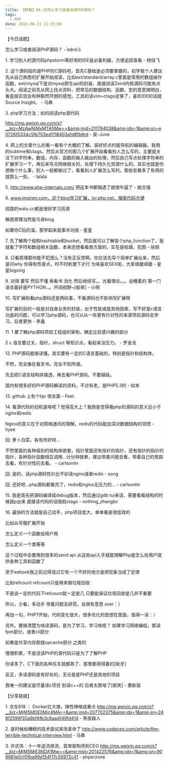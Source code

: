 ```yaml
---
title: 【转载】06-19怎么学习或者阅读PHP源码？
tags:
  - PHP
date: 2015-06-23 21:25:09
---
```


【今日话题】

怎么学习或者阅读PHP源码？ - kdrol.li

1\. 学习别人的源代码phpstorm等好用的IDE是必备利器，方便追踪查看 - 杨恒飞

2\. 这个源码指的是PHP的C源码吧，首先C基础是必须要掌握的，初学我个人建议先从自己熟悉的扩展开始阅读，比如ext/standard/array.c里面是常用的数组操作函数，ext/mysql下是对mysql原生api的封装，直接阅读Zend内核源码可能有点头大。阅读之前先从网上找点资料，把常见的数据结构、函数、宏的意思搞明白，看底层实现会有种豁然开朗的感觉。工具的话vim+ctags足够了，喜欢IDE的话就Source Insight。 - 马犇

3\. php学习方法：如何阅读php源代码

http://mp.weixin.qq.com/s?__biz=MzAwNjMxMTA5Mw==&amp;mid=211794038&amp;idx=1&amp;sn=e0726f5334c5fb703ed1118403a1d8fb#rd - 泉-June

4\. 网上的文章什么的看一看有个大概的了解。装好好点的能导航的编辑器，我用的sublime和ctags，然后从官方的那几个扩展开始看看别人怎么写的，主要就关注下对字符串，数组，内存，函数的输入输出的处理，然后自己写点处理字符串的扩展学习一下，再后来写点网络相关的，处理下持久化资源什么的。其实也就是你想做个什么事，别人一般都做过了，看看别人扩展怎么写的，那些宏看多了有用的就那么一些。 - lalala

5\. http://www.php-internals.com/ 把这本书都搞透了就很牛逼了 - 姚文强

6\. www.imsiren.com，这个blog学习扩展，lxr.php.net，搜索代码方便

挖路的walu.cc都是很好学习资源

解惑原理当然是鸟哥blog

如果你C玩的溜，那学起来就事半功倍 - 星星

7\. 先了解两个结构hashtable和bucket，然后就可以了解各个php_function了，我就看了字符和数组相关函数，本来还想看看类方面的，实在是枯燥，犯困 - 徐刚

8\. 只看原理那你能不犯困么？没有正反馈啊，你应该先写个简单扩展出来，然后是问why 你得有性奋点，时不时刺激下才行 为啥喜欢SEX呢，大家琢磨琢磨 - 星星bigxing

9\. 对得 要写 然后不懂 再看书 消化 然后继续写。。光看理论。。。会睡着的 第一门语言最好是PYTHON 。。开阔视野~[偷笑] - 小明

10\. 写扩展和看php源码还是两码事，不看源码也不影响写扩展呀

写扩展的目的一般是对自身业务的封装，出于性能或是其他因素，写不好是c语言功底的问题，可以学习php源码，也可以从一些更有针对性的来源项目源码去学习，后者更快 - 李鑫

11\. 1 要了解php源码项目工程组织架构，确定比较感兴趣的部分

2 c 语言要过关，指针，struct 等知识点，看起来没压力。 - 罗金龙

12\. PHP源码能够读懂。其实要有一定的C语言基础的，特别是指针和结构体。

不然，完全像在看天书。完全不知所谓。

先去把C语言结构体搞透，再去看PHP源码。不要越级。

国内有很多好的PHP源码解读的资料。不过有老，是PHP5.3的 - 如末

13\. github 上有个tipi 很全面 - Feel.

14\. 看源代码的动机是啥呢？觉得高大上？我倒是觉得看php的源码的意义远小于nginx和redis

Nginx的意义在于对网络通讯的理解，redis的代码能加深对数据结构的领悟 - tiyee

回: 萝卜白菜，各有所好呗…

不然里面的各种级别的结构体嵌套，指针里面还有指针的指针，还有指针的指针的指针，各种指针函数相互调用…分分钟就晕，建议带着问题去看，带着自己的思路去看，有针对性的去看。 - carlsonlin

回: 是的，读php源码性价比不如读nginx或者redis - song

回: 还好吧…php源码都看完了，redis和nginx无压力的… - carlsonlin

15\. 我是首先把源码编译成debug版本，然后通过gdb tui来读，需要看看结构的时候就p出来 直接读代码的话借助ctags - nothing_zhangbc

16\. 最快的方法就是自己动手，php项目庞大，单单看是很低效的

比如从写俄扩展开始

怎么定义一个函数给用户用

怎么定义一个类等等

这个过程中会要用到很多的zend api 从这些api入手就能理解Php是怎么给用户提供各种工具和函数了

至于eebook我之前记得说过它有一个不好的地方是把现象当成了定律

比如refcount refcount只是用来做垃圾回收

不是说一定的代码下refcount就一定是几 只要能保证垃圾回收是几并不重要

所以，少看，多动手 带着问题去研究，会很有意思 over：）

再加一句，PHP7开始，代码变化很大，很多优化的思想在里面，值得一读：）

另外，要搞清楚为啥读源码，是为了学习、学习啥呢？ 如果学习网络编程，那读fpm部分，或者cli部分

如果是共享内存那就opcache部分 之类的

慢慢积累，不是说读PHP的源代码只是为了了解PHP

你读多了、C下面的各种东东就都熟了、那里都用得着的[呲牙]

反正，多读源码是有好处的，无论是是PHP还是其他的项目

我唯一的建议是尽量读c项目 别读c++的 后者太那啥了[偷笑] - 惠新宸

【分享链接】

1\. 京东618 ｜ Docker扛大旗，弹性伸缩成重点 http://mp.weixin.qq.com/s?__biz=MjM5MDE0Mjc4MA==&amp;mid=207702375&amp;idx=1&amp;sn=248f2599f35a9bf6fb3c6aad149fd41d - 黑夜路人

2\. 是时候给糟糕的技术面试来场革命了 http://www.codeceo.com/article/the-terrible-technical-interview.html - 马犇

3\. 许式伟：十一年逆流顺流，首席架构师到CEO http://mp.weixin.qq.com/s?__biz=MjM5MjE3NDA1Mw==&amp;mid=201422576&amp;idx=1&amp;sn=909981e0cf0fba99d154f17c56972c41 - phperzone